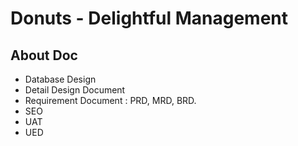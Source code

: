 Donuts - Delightful Management
==============================

About Doc
---------

* Database Design
* Detail Design Document
* Requirement Document : PRD, MRD, BRD.
* SEO
* UAT
* UED